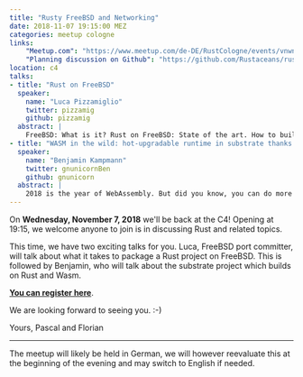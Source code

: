 ```yaml
---
title: "Rusty FreeBSD and Networking"
date: 2018-11-07 19:15:00 MEZ
categories: meetup cologne
links:
    "Meetup.com": "https://www.meetup.com/de-DE/RustCologne/events/vnwndpyxpbkb/"
    "Planning discussion on Github": "https://github.com/Rustaceans/rust-cologne/issues/68"
location: c4
talks:
- title: "Rust on FreeBSD"
  speaker:
    name: "Luca Pizzamiglio"
    twitter: pizzamig
    github: pizzamig
  abstract: |
    FreeBSD: What is it? Rust on FreeBSD: State of the art. How to build a FreeBSD package for a Rust project.
- title: "WASM in the wild: hot-upgradable runtime in substrate thanks to Rust"
  speaker:
    name: "Benjamin Kampmann"
    twitter: gnunicornBen
    github: gnunicorn
  abstract: |
    2018 is the year of WebAssembly. But did you know, you can do more than "Web" with it? In this talk we'll investigate how wasm allows [substrate](https://github.com/paritytech/substrate/), the Rust blockchain framework that will run [Polkadot](https://polkadot.network), to provide a hot-upgradable, fully configurable blockchain runtime that runs at native speed (most of the time).
---
```

On **Wednesday, November 7, 2018** we'll be back at the C4!
Opening at 19:15, we welcome anyone to join is in discussing Rust and related topics.

This time, we have two exciting talks for you.
Luca, FreeBSD port committer, will talk about what it takes to package a Rust project on FreeBSD.
This is followed by Benjamin, who will talk about the substrate project which builds on Rust and Wasm.

**[You can register here](https://www.meetup.com/de-DE/RustCologne/events/vnwndpyxpbkb/)**.

We are looking forward to seeing you. :-)

Yours,
Pascal and Florian

- - -

The meetup will likely be held in German, we will however reevaluate this at the
beginning of the evening and may switch to English if needed.
